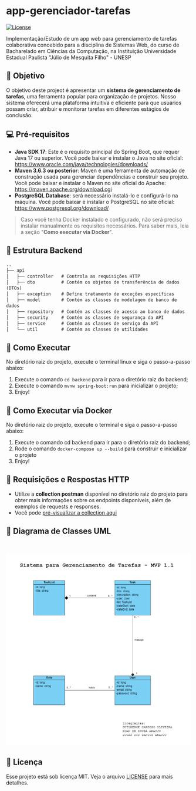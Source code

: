 # app-gerenciador-tarefas
[![License](https://img.shields.io/badge/License-MIT-blue.svg)](LICENSE)

Implementação/Estudo de um app web para gerenciamento de tarefas colaborativa concebido para a disciplina de Sistemas Web, do curso de Bacharelado em Ciências da Computação, na Instituição Universidade Estadual Paulista "Júlio de Mesquita Filho" - UNESP


## 🎯 Objetivo

O objetivo deste projeot é apresentar um **sistema de gerenciamento de tarefas**, uma
ferramenta popular para organização de projetos. Nosso sistema oferecerá uma plataforma
intuitiva e eficiente para que usuários possam criar, atribuir e monitorar tarefas em diferentes
estágios de conclusão.


## 💻 Pré-requisitos

- **Java SDK 17**: Este é o requisito principal do Spring Boot, que requer Java 17 ou superior. Você pode baixar e instalar o Java no site oficial: https://www.oracle.com/java/technologies/downloads/
- **Maven 3.6.3 ou posterior**: Maven é uma ferramenta de automação de construção usada para gerenciar dependências e construir seu projeto. Você pode baixar e instalar o Maven no site oficial do Apache: https://maven.apache.org/download.cgi
- **PostgreSQL Database**: será necessário instalá-lo e configurá-lo na máquina. Você pode baixar e instalar o PostgreSQL no site oficial: https://www.postgresql.org/download/

> Caso você tenha Docker instalado e configurado, não será preciso instalar manualmente os requisitos necessários. Para saber mais, leia a seção "**Como executar via Docker**".


## 📁 Estrutura Backend

```
..
├── api
│   ├── controller   # Controla as requisições HTTP
│   ├── dto          # Contém os objetos de transferência de dados (DTOs)
│   ├── exception    # Define tratamento de exceções específicas
│   ├── model        # Contém as classes de modelagem de banco de dados
│   ├── repository   # Contém as classes de acesso ao banco de dados
│   ├── security     # Contém as classes de segurança da API
│   ├── service      # Contém as classes de serviço da API
│   └── util         # Contém as classes de utilidades

```


## 🚀 Como Executar

No diretório raiz do projeto, execute o terminal linux e siga o passo-a-passo abaixo:

 1. Execute o comando `cd backend`  para ir para o diretório raiz do backend;
 2. Execute o comando `mvnw spring-boot:run` para inicializar o projeto;
 3. Enjoy!


## 🐋 Como Executar via Docker

No diretório raiz do projeto, execute o terminal e siga o passo-a-passo abaixo:
 1. Execute o comando cd backend para ir para o diretório raiz do backend;
 2. Rode o comando `docker-compose up --build`  para construir e inicializar o projeto
 3. Enjoy!


## 📨 Requisições e Respostas HTTP

 - Utilize a **collection postman** disponível no diretório raiz do projeto para obter mais informações sobre os endpoints disponíveis, além de exemplos de requests e responses.
 - Você pode [pré-visualizar a collection aqui](https://github.com/guiIher-me/app-gerenciador-tarefas/blob/main/collection.md)


## 📖 Diagrama de Classes UML
<br>
<p align="center">
<img src="https://github.com/guiIher-me/app-gerenciador-tarefas/blob/main/diagrams/mvp1.1/diagrama_classes_uml_mvp1.1.png" width="600">
</p>


## 📜  Licença
Esse projeto está sob licença MIT. Veja o arquivo [LICENSE](https://github.com/guiIher-me/app-gerenciador-tarefas/blob/main/LICENSE) para mais detalhes.
